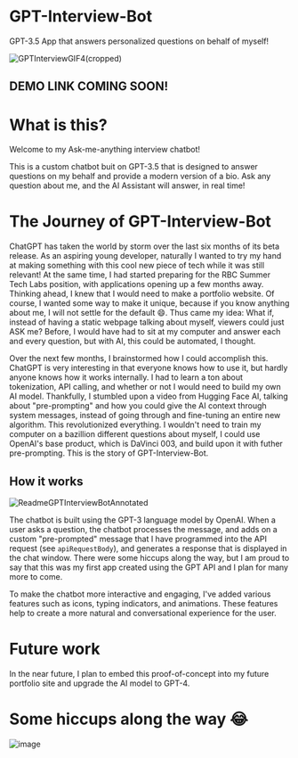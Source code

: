 # GPT-Interview-Bot
GPT-3.5 App that answers personalized questions on behalf of myself!

![GPTInterviewGIF4(cropped)](https://user-images.githubusercontent.com/75395781/229035812-dfe069a6-5b17-445c-af32-cf78ba638f85.gif)

<!--![GPTInterviewGIF4](https://user-images.githubusercontent.com/75395781/229034616-109b8cda-af2a-4978-8f6c-c06d023cdca4.gif)-->

## <a>DEMO LINK COMING SOON!</a>

# What is this?
Welcome to my Ask-me-anything interview chatbot! 

This is a custom chatbot buit on GPT-3.5 that is designed to answer questions on my behalf and provide a modern version of a bio. Ask any question about me, and the AI Assistant will answer, in real time!

# The Journey of GPT-Interview-Bot

ChatGPT has taken the world by storm over the last six months of its beta release. As an aspiring young developer, naturally I wanted to try my hand at making something with this cool new piece of tech while it was still relevant! At the same time, I had started preparing for the RBC Summer Tech Labs position, with applications opening up a few months away. Thinking ahead, I knew that I would need to make a portfolio website. Of course, I wanted some way to make it unique, because if you know anything about me, I will not settle for the default 😄. Thus came my idea: What if, instead of having a static webpage talking about myself, viewers could just ASK me? Before, I would have had to sit at my computer and answer each and every question, but with AI, this could be automated, I thought.

Over the next few months, I brainstormed how I could accomplish this. ChatGPT is very interesting in that everyone knows how to use it, but hardly anyone knows how it works internally. I had to learn a ton about tokenization, API calling, and whether or not I would need to build my own AI model. Thankfully, I stumbled upon a video from Hugging Face AI, talking about "pre-prompting" and how you could give the AI context through system messages, instead of going through and fine-tuning an entire new algorithm. This revolutionized everything. I wouldn't need to train my computer on a bazillion different questions about myself, I could use OpenAI's base product, which is DaVinci 003, and build upon it with futher pre-prompting. This is the story of GPT-Interview-Bot.

## How it works
![ReadmeGPTInterviewBotAnnotated](https://user-images.githubusercontent.com/75395781/229025816-c2d3176a-8862-4dc6-ba35-8067c45e7b04.png)


The chatbot is built using the GPT-3 language model by OpenAI. When a user asks a question, the chatbot processes the message, and adds on a custom "pre-prompted" message that I have programmed into the API request (see `apiRequestBody`), and generates a response that is displayed in the chat window. There were some hiccups along the way, but I am proud to say that this was my first app created using the GPT API and I plan for many more to come.

To make the chatbot more interactive and engaging, I've added various features such as icons, typing indicators, and animations. These features help to create a more natural and conversational experience for the user.

# Future work
In the near future, I plan to embed this proof-of-concept into my future portfolio site and upgrade the AI model to GPT-4.

# Some hiccups along the way 😂
![image](https://user-images.githubusercontent.com/75395781/229016675-7e484234-e088-4259-8094-442144955441.png)
